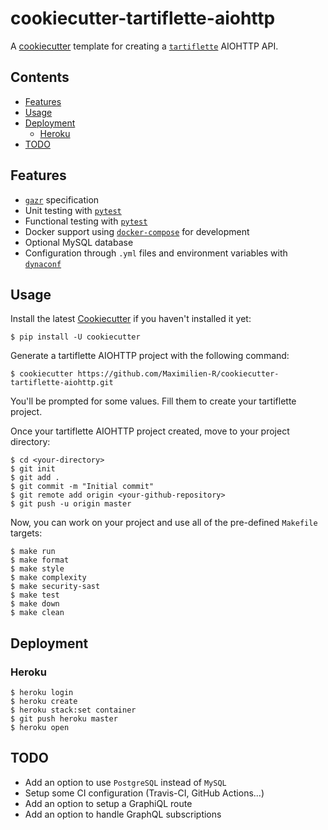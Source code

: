 # cookiecutter-tartiflette-aiohttp

A [cookiecutter](https://github.com/audreyr/cookiecutter) template for creating
a [`tartiflette`](https://github.com/tartiflette/tartiflette) AIOHTTP API.

## Contents
 
* [Features](#features)
* [Usage](#usage)
* [Deployment](#deployment)
    * [Heroku](#heroku)
* [TODO](#todo)
 
## Features

* [`gazr`](https://gazr.io) specification
* Unit testing with [`pytest`](https://github.com/pytest-dev/pytest)
* Functional testing with [`pytest`](https://github.com/pytest-dev/pytest)
* Docker support using [`docker-compose`](https://github.com/docker/compose) for development
* Optional MySQL database
* Configuration through `.yml` files and  environment variables with
[`dynaconf`](https://github.com/rochacbruno/dynaconf)

## Usage

Install the latest [Cookiecutter](https://github.com/audreyr/cookiecutter) if
you haven't installed it yet:
```
$ pip install -U cookiecutter
```

Generate a tartiflette AIOHTTP project with the following command:
```
$ cookiecutter https://github.com/Maximilien-R/cookiecutter-tartiflette-aiohttp.git
```

You'll be prompted for some values. Fill them to create your tartiflette
project.

Once your tartiflette AIOHTTP project created, move to your project directory:
```
$ cd <your-directory>
$ git init
$ git add .
$ git commit -m "Initial commit"
$ git remote add origin <your-github-repository>
$ git push -u origin master
```

Now, you can work on your project and use all of the pre-defined `Makefile`
targets:
```
$ make run
$ make format
$ make style
$ make complexity
$ make security-sast
$ make test
$ make down
$ make clean
```

## Deployment

### Heroku

```
$ heroku login
$ heroku create
$ heroku stack:set container
$ git push heroku master
$ heroku open
```

## TODO

* Add an option to use `PostgreSQL` instead of `MySQL`
* Setup some CI configuration (Travis-CI, GitHub Actions...)
* Add an option to setup a GraphiQL route
* Add an option to handle GraphQL subscriptions
